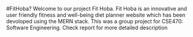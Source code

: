 #FitHoba?
Welcome to our project Fit Hoba. Fit Hoba is an innovative and user friendly fitness and well-being diet planner website which has been devoloped using the MERN stack.
This was a group project for CSE470: Software Engineering.
Check report for more detailed description 
